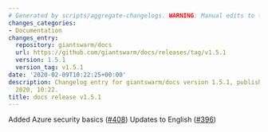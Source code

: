 ```yaml
---
# Generated by scripts/aggregate-changelogs. WARNING: Manual edits to this files will be overwritten.
changes_categories:
- Documentation
changes_entry:
  repository: giantswarm/docs
  url: https://github.com/giantswarm/docs/releases/tag/v1.5.1
  version: 1.5.1
  version_tag: v1.5.1
date: '2020-02-09T10:22:25+00:00'
description: Changelog entry for giantswarm/docs version 1.5.1, published on 09 February
  2020, 10:22.
title: docs release v1.5.1
---
```


Added Azure security basics ([#408](https://github.com/giantswarm/docs/pull/408))
Updates to English ([#396](https://github.com/giantswarm/docs/pull/396)) 
